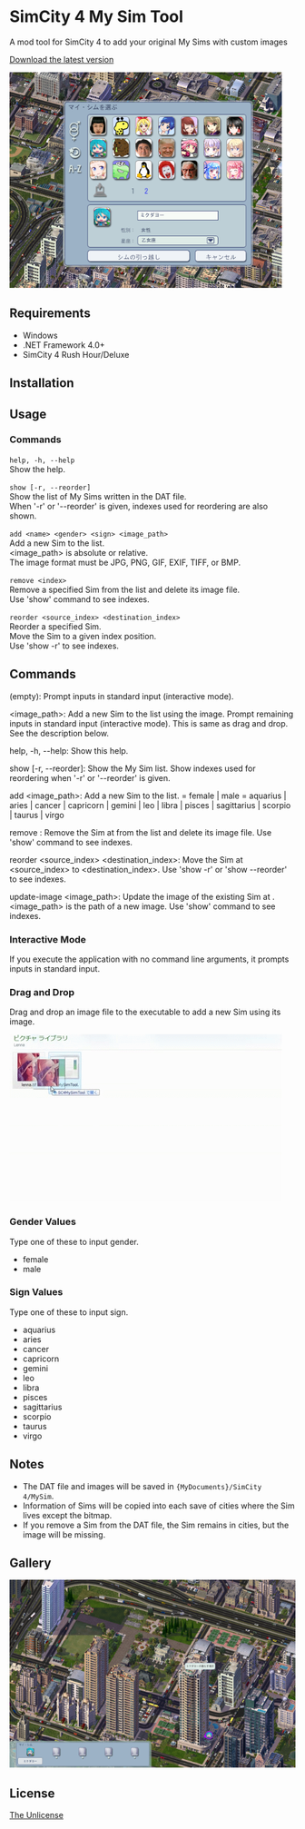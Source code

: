 # SimCity 4 My Sim Tool

A mod tool for SimCity 4 to add your original My Sims with custom images

[Download the latest version](https://github.com/curegit/sc4-my-sim-tool/releases/)

![My Sim View](Screenshots/MySims.png)

## Requirements

- Windows
- .NET Framework 4.0+
- SimCity 4 Rush Hour/Deluxe

## Installation



## Usage

### Commands

`help, -h, --help`  
Show the help.

`show [-r, --reorder]`  
Show the list of My Sims written in the DAT file.  
When '-r' or '--reorder' is given, indexes used for reordering are also shown.

`add <name> <gender> <sign> <image_path>`  
Add a new Sim to the list.  
<image_path> is absolute or relative.  
The image format must be JPG, PNG, GIF, EXIF, TIFF, or BMP.

`remove <index>`  
Remove a specified Sim from the list and delete its image file.  
Use 'show' command to see indexes.

`reorder <source_index> <destination_index>`  
Reorder a specified Sim.  
Move the Sim to a given index position.  
Use 'show -r' to see indexes.

  Commands
  --------
  (empty):
    Prompt inputs in standard input (interactive mode).

  <image_path>:
    Add a new Sim to the list using the image.
    Prompt remaining inputs in standard input (interactive mode).
    This is same as drag and drop. See the description below.

  help, -h, --help:
    Show this help.

  show [-r, --reorder]:
    Show the My Sim list.
    Show indexes used for reordering when '-r' or '--reorder' is given.

  add <name> <gender> <sign> <image_path>:
    Add a new Sim to the list.
    <gender> = female | male
    <sign> = aquarius | aries | cancer | capricorn | gemini | leo |
             libra | pisces | sagittarius | scorpio | taurus | virgo

  remove <index>:
    Remove the Sim at <index> from the list and delete its image file.
    Use 'show' command to see indexes.

  reorder <source_index> <destination_index>:
    Move the Sim at <source_index> to <destination_index>.
    Use 'show -r' or 'show --reorder' to see indexes.

  update-image <index> <image_path>:
    Update the image of the existing Sim at <index>.
    <image_path> is the path of a new image.
    Use 'show' command to see indexes.

### Interactive Mode

If you execute the application with no command line arguments, it prompts inputs in standard input.

### Drag and Drop

Drag and drop an image file to the executable to add a new Sim using its image.

![Lenna DD Example](Screenshots/Lenna.gif)

### Gender Values

Type one of these to input gender.

- female
- male

### Sign Values

Type one of these to input sign.

- aquarius
- aries
- cancer
- capricorn
- gemini
- leo
- libra
- pisces
- sagittarius
- scorpio
- taurus
- virgo

## Notes

- The DAT file and images will be saved in `{MyDocuments}/SimCity 4/MySim`.
- Information of Sims will be copied into each save of cities where the Sim lives except the bitmap.
- If you remove a Sim from the DAT file, the Sim remains in cities, but the image will be missing.

## Gallery

![Miku Lives](Screenshots/Living.png)

## License

[The Unlicense](LICENSE)
